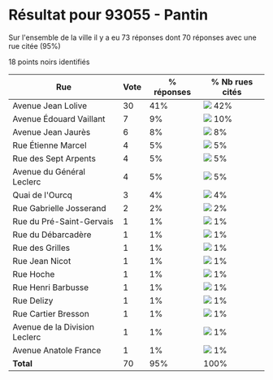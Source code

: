 # Résultat pour 93055 - Pantin

Sur l'ensemble de la ville il y a eu 73 réponses dont 70 réponses avec une rue citée (95%)

18 points noirs identifiés

| Rue | Vote | % réponses | % Nb rues cités|
|-----|------|------------|----------------|
| Avenue Jean Lolive | 30 | 41% | <img src="../../img/bar_42.gif" />&nbsp;42%|
| Avenue Édouard Vaillant | 7 | 9% | <img src="../../img/bar_10.gif" />&nbsp;10%|
| Avenue Jean Jaurès | 6 | 8% | <img src="../../img/bar_8.gif" />&nbsp;8%|
| Rue Étienne Marcel | 4 | 5% | <img src="../../img/bar_5.gif" />&nbsp;5%|
| Rue des Sept Arpents | 4 | 5% | <img src="../../img/bar_5.gif" />&nbsp;5%|
| Avenue du Général Leclerc | 4 | 5% | <img src="../../img/bar_5.gif" />&nbsp;5%|
| Quai de l'Ourcq | 3 | 4% | <img src="../../img/bar_4.gif" />&nbsp;4%|
| Rue Gabrielle Josserand | 2 | 2% | <img src="../../img/bar_2.gif" />&nbsp;2%|
| Rue du Pré-Saint-Gervais | 1 | 1% | <img src="../../img/bar_1.gif" />&nbsp;1%|
| Rue du Débarcadère | 1 | 1% | <img src="../../img/bar_1.gif" />&nbsp;1%|
| Rue des Grilles | 1 | 1% | <img src="../../img/bar_1.gif" />&nbsp;1%|
| Rue Jean Nicot | 1 | 1% | <img src="../../img/bar_1.gif" />&nbsp;1%|
| Rue Hoche | 1 | 1% | <img src="../../img/bar_1.gif" />&nbsp;1%|
| Rue Henri Barbusse | 1 | 1% | <img src="../../img/bar_1.gif" />&nbsp;1%|
| Rue Delizy | 1 | 1% | <img src="../../img/bar_1.gif" />&nbsp;1%|
| Rue Cartier Bresson | 1 | 1% | <img src="../../img/bar_1.gif" />&nbsp;1%|
| Avenue de la Division Leclerc | 1 | 1% | <img src="../../img/bar_1.gif" />&nbsp;1%|
| Avenue Anatole France | 1 | 1% | <img src="../../img/bar_1.gif" />&nbsp;1%|
| **Total** | 70 | 95% | 100%|
